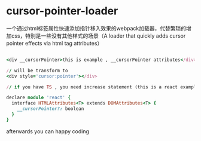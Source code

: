 # cursor-pointer-loader
一个通过html标签属性快速添加指针移入效果的webpack加载器，代替繁琐的增加css，特别是一些没有其他样式的场景（A loader that quickly adds cursor pointer effects via html tag attributes）

```ruby

<div __cursorPointer>this is example , __cursorPointer attributes</div>

// will be transform to 
<div style='cursor:pointer'></div>

// if you have TS , you need increase statement (this is a react example):

declare module 'react' {
  interface HTMLAttributes<T> extends DOMAttributes<T> {
    __cursorPointer?: boolean
  }
}

```

afterwards you can happy coding